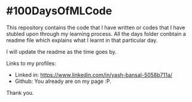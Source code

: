  # #100DaysOfMLCode #

This repository contains the code that I have written or codes that I have stubled upon through my learning process. All the days folder conbtain a readme file which explains what I learnt in that particular day.




I will update the readme as the time goes by.





 Links to my profiles: 

 - Linked in: https://www.linkedin.com/in/yash-bansal-5058b711a/
 - Github: You already are on my page :P.


Thank you.
